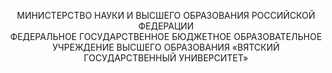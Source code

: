 <p align ="center">МИНИСТЕРСТВО НАУКИ И ВЫСШЕГО ОБРАЗОВАНИЯ РОССИЙСКОЙ ФЕДЕРАЦИИ<br>
ФЕДЕРАЛЬНОЕ ГОСУДАРСТВЕННОЕ БЮДЖЕТНОЕ ОБРАЗОВАТЕЛЬНОЕ УЧРЕЖДЕНИЕ ВЫСШЕГО ОБРАЗОВАНИЯ
«ВЯТСКИЙ ГОСУДАРСТВЕННЫЙ УНИВЕРСИТЕТ»<br>

